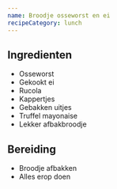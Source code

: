 ```yaml
---
name: Broodje osseworst en ei
recipeCategory: lunch
---
```


## Ingredienten

- Osseworst
- Gekookt ei
- Rucola
- Kappertjes
- Gebakken uitjes
- Truffel mayonaise
- Lekker afbakbroodje

## Bereiding

- Broodje afbakken
- Alles erop doen

